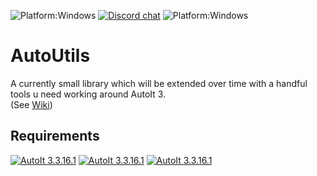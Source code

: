 ![Platform:Windows](<https://img.shields.io/badge/Version-0.3.0%20(Alpha)-d742f5>)
[![Discord chat](https://img.shields.io/discord/1107778545356382289.svg?logo=discord&colorB=7289DA)](https://discord.gg/9EAuZACAsZ)
![Platform:Windows](https://img.shields.io/badge/Platform-Windows-blue)

# AutoUtils

A currently small library which will be extended over time with a handful tools
u need working around AutoIt 3.<br>
(See [Wiki](https://github.com/Zvendson/AutoUtils/wiki))

## Requirements

[![AutoIt 3.3.16.1](https://img.shields.io/badge/AutoIt-v3.3.16.1-grey?labelColor=blue)](https://www.autoitscript.com/site/autoit/downloads/)
[![AutoIt 3.3.16.1](https://img.shields.io/badge/SciTE-v4.4.6-grey?labelColor=78b9ff)](https://www.autoitscript.com/site/autoit-script-editor/downloads/)
[![AutoIt 3.3.16.1](https://img.shields.io/badge/VS%20Code-Optional-grey?labelColor=blue)](https://www.autoitscript.com/site/autoit-script-editor/downloads/)

